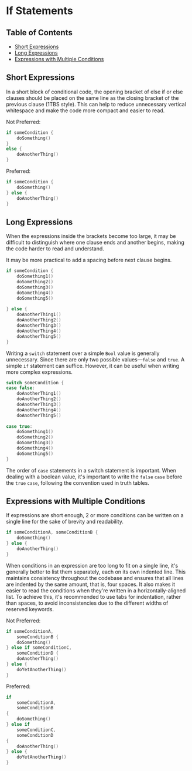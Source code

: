 # If Statements

## Table of Contents

- [Short Expressions](#short-expressions)
- [Long Expressions](#long-expressions)
- [Expressions with Multiple Conditions](#expressions-with-multiple-conditions)

## Short Expressions

In a short block of conditional code, the opening bracket of else if or else clauses should be placed on the same line as the closing bracket of the previous clause (1TBS style). This can help to reduce unnecessary vertical whitespace and make the code more compact and easier to read. 

Not Preferred:

```swift
if someCondition {
    doSomething()
} 
else {
    doAnotherThing()
}
```

Preferred:

```swift
if someCondition {
    doSomething()
} else {
    doAnotherThing()
}
```

## Long Expressions

When the expressions inside the brackets become too large, it may be difficult to distinguish where one clause ends and another begins, making the code harder to read and understand.

It may be more practical to add a spacing before next clause begins.

```swift
if someCondition {
    doSomething1()
    doSomething2()
    doSomething3()
    doSomething4()
    doSomething5()
    
} else {
    doAnotherThing1()
    doAnotherThing2()
    doAnotherThing3()
    doAnotherThing4()
    doAnotherThing5()
}
```

Writing a `switch` statement over a simple `Bool` value is generally unnecessary. Since there are only two possible values—`false` and `true`. A simple `if` statement can suffice. However, it can be useful when writing more complex expressions.

```swift
switch someCondition {
case false:
    doAnotherThing1()
    doAnotherThing2()
    doAnotherThing3()
    doAnotherThing4()
    doAnotherThing5()
    
case true:
    doSomething1()
    doSomething2()
    doSomething3()
    doSomething4()
    doSomething5()
}
```

The order of `case` statements in a switch statement is important. When dealing with a boolean value, it's important to write the `false` `case` before the `true` `case`, following the convention used in truth tables.

## Expressions with Multiple Conditions

If expressions are short enough, 2 or more conditions can be written on a single line for the sake of brevity and readability.

```swift
if someConditionA, someConditionB {
    doSomething()
} else {
    doAnotherThing()
}
```

When conditions in an expression are too long to fit on a single line, it's generally better to list them separately, each on its own indented line. This maintains consistency throughout the codebase and ensures that all lines are indented by the same amount, that is, four spaces. It also makes it easier to read the conditions when they're written in a horizontally-aligned list. To achieve this, it's recommended to use tabs for indentation, rather than spaces, to avoid inconsistencies due to the different widths of reserved keywords.

Not Preferred:

```swift
if someConditionA, 
    someConditionB {
    doSomething()
} else if someConditionC, 
    someConditionD {
    doAnotherThing()
} else {
    doYetAnotherThing()
}
```

Preferred:

```swift
if 
    someConditionA, 
    someConditionB 
{
    doSomething()
} else if
    someConditionC, 
    someConditionD
{
    doAnotherThing()
} else {
    doYetAnotherThing()
}
```
